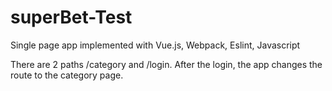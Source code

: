 # superBet-Test
Single page app implemented with Vue.js, Webpack, Eslint, Javascript

There are 2 paths /category and /login.
After the login, the app changes the route to the category page.
